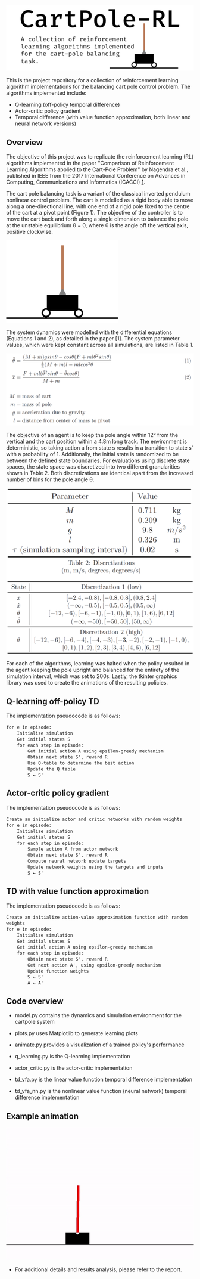 
![Banner](./img/banner.png)

This is the project repository for a collection of reinforcement learning algorithm implementations for the balancing cart pole control problem.
The algorithms implemented include:
- Q-learning (off-policy temporal difference)
- Actor-critic policy gradient
- Temporal difference (with value function approximation, both linear and neural network versions)

## Overview

The objective of this project was to replicate the reinforcement learning (RL) algorithms implemented in the paper "Comparison of Reinforcement Learning Algorithms applied to the Cart-Pole Problem" by Nagendra et al., published in IEEE from the 2017 International Conference on Advances in Computing, Communications and Informatics (ICACCI) [1](https://arxiv.org/abs/1810.01940).

The cart pole balancing task is a variant of the classical inverted pendulum nonlinear control problem. The cart is modelled as a rigid body able to move along a one-directional line, with one end of a rigid pole fixed to the centre of the cart at a pivot point (Figure 1). The objective of the controller is to move the cart back and forth along a single dimension to balance the pole at the unstable equilibrium θ = 0, where θ is the angle off the vertical axis, positive clockwise.


<img src="./img/cartpole.png" width="300">


The system dynamics were modelled with the differential equations (Equations 1 and 2), as detailed in the paper [1]. The system parameter values, which were kept constant across all simulations, are listed in Table 1.


<img src="./img/eom.png">


The objective of an agent is to keep the pole angle within 12° from the vertical and the cart position within a 4.8m long track. The environment is deterministic, so taking action a from state s results in a transition to state s' with a probability of 1. Additionally, the initial state is randomized to be between the defined state boundaries.
For evaluations using discrete state spaces, the state space was discretized into two different granularities shown in Table 2. Both discretizations are identical apart from the increased number of bins for the pole angle θ.


<img src="./img/simparams.png" width="500">
<img src="./img/discretizations.png">


For each of the algorithms, learning was halted when the policy resulted in the agent keeping the pole upright and balanced for the entirety of the simulation interval, which was set to 200s. Lastly, the tkinter graphics library was used to create the animations of the resulting policies.

## Q-learning off-policy TD

The implementation pseudocode is as follows:
```
for e in episode:
    Initialize simulation
    Get initial states S
    for each step in episode:
        Get initial action A using epsilon-greedy mechanism
        Obtain next state S', reward R
        Use Q-table to determine the best action
        Update the Q table
        S ← S'
```
## Actor-critic policy gradient
The implementation pseudocode is as follows:
```
Create an initialize actor and critic networks with random weights
for e in episode:
    Initialize simulation
    Get initial states S
    for each step in episode:
        Sample action A from actor network
        Obtain next state S', reward R
        Compute neural network update targets
        Update network weights using the targets and inputs
        S ← S'
```
## TD with value function approximation
The implementation pseudocode is as follows:
```
Create an initialize action-value approximation function with random weights
for e in episode:
    Initialize simulation
    Get initial states S
    Get initial action A using epsilon-greedy mechanism
    for each step in episode:
        Obtain next state S', reward R
        Get next action A', using epsilon-greedy mechanism
        Update function weights
        S ← S'
        A ← A'
```

## Code overview
- model.py contains the dynamics and simulation environment for the cartpole system
- plots.py uses Matplotlib to generate learning plots
- animate.py provides a visualization of a trained policy's performance

- q_learning.py is the Q-learning implementation
- actor_critic.py is the actor-critic implementation
- td_vfa.py is the linear value function temporal difference implementation
- td_vfa_nn.py is the nonlinear value function (neural network) temporal difference implementation

## Example animation
![q_learning policy](./img/q_learning.gif)

* For additional details and results analysis, please refer to the report.